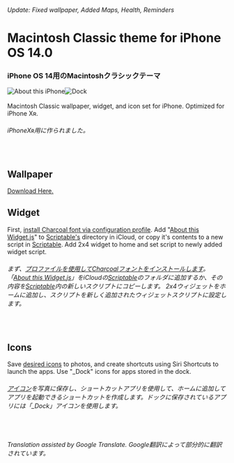 ###### Update: Fixed wallpaper, Added Maps, Health, Reminders<br/>

# Macintosh Classic theme for iPhone OS 14.0
### iPhone OS 14用のMacintoshクラシックテーマ
![About this iPhone](https://raw.githubusercontent.com/MisutaaUrufu/iOS-System-14-Theme/master/Light/Marketing/about.JPG)![Dock](https://raw.githubusercontent.com/MisutaaUrufu/iOS-System-14-Theme/master/Light/Marketing/dock.png)<br/><br/>
Macintosh Classic wallpaper, widget, and icon set for iPhone. Optimized for iPhone Xʀ.<br/>
###### iPhoneXʀ用に作られました。
<br/>

## Wallpaper
[Download Here.](https://github.com/MisutaaUrufu/iOS-System-14-Theme/blob/master/Light/Background_Xʀ.png)<br/>

## Widget
First, [install Charcoal font via configuration profile](https://github.com/MisutaaUrufu/iOS-System-14-Theme/raw/master/Charcoal%20Sans-Serif%20by%20Apple%20Inc..mobileconfig). Add "[About this Widget.js](https://github.com/MisutaaUrufu/iOS-System-14-Theme/blob/master/Light/Scriptable/About%20This%20Widget.js)" to [Scriptable's](https://scriptable.app) directory in iCloud, or copy it's contents to a new script in [Scriptable](https://scriptable.app). Add 2x4 widget to home and set script to newly added widget script.<br/>
###### まず、[プロファイルを使用してCharcoalフォントをインストールします](https://github.com/MisutaaUrufu/iOS-System-14-Theme/raw/master/Charcoal%20Sans-Serif%20by%20Apple%20Inc..mobileconfig)。「[About this Widget.js](https://github.com/MisutaaUrufu/iOS-System-14-Theme/blob/master/Light/Scriptable/About%20This%20Widget.js)」をiCloudの[Scriptable](https://scriptable.app)のフォルダに追加するか、その内容を[Scriptable](https://scriptable.app)内の新しいスクリプトにコピーします。 2x4ウィジェットをホームに追加し、スクリプトを新しく追加されたウィジェットスクリプトに設定します。
<br/>

## Icons
Save [desired icons](https://github.com/MisutaaUrufu/iOS-System-14-Theme/tree/master/Light/Icons) to photos, and create shortcuts using Siri Shortcuts to launch the apps. Use "_Dock" icons for apps stored in the dock.<br/>
###### [アイコン](https://github.com/MisutaaUrufu/iOS-System-14-Theme/tree/master/Light/Icons)を写真に保存し、ショートカットアプリを使用して、ホームに追加してアプリを起動できるショートカットを作成します。ドックに保存されているアプリには「_Dock」アイコンを使用します。
<br/>

###### Translation assisted by Google Translate. Google翻訳によって部分的に翻訳されています。
